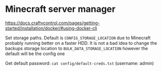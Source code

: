 # Minecraft server manager

https://docs.craftycontrol.com/pages/getting-started/installation/docker/#using-docker-cli

Set storage paths. Default is `CONFIG_STORAGE_LOCATION` due to Minecraft probably running better on a faster HDD.
It is not a bad idea to change the backups storage location to `BULK_DATA_STORAGE_LOCATION` however the default will be the config one

Get default password: `cat config/default-creds.txt` (username: admin)
